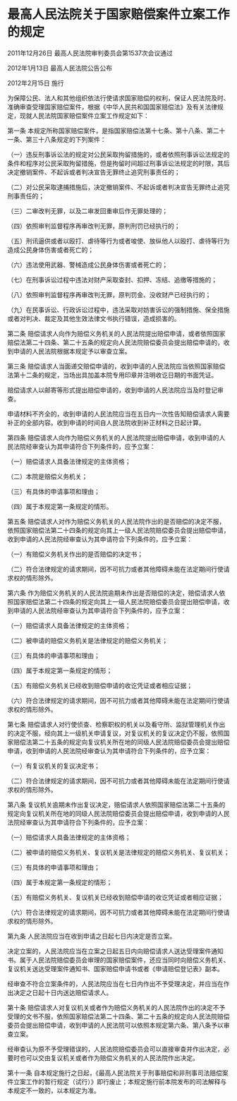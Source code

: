 # 最高人民法院关于国家赔偿案件立案工作的规定

2011年12月26日 最高人民法院审判委员会第1537次会议通过

2012年1月13日 最高人民法院公告公布

2012年2月15日 施行

为保障公民、法人和其他组织依法行使请求国家赔偿的权利，保证人民法院及时、准确审查受理国家赔偿案件，根据《中华人民共和国国家赔偿法》及有关法律规定，现就人民法院国家赔偿案件立案工作规定如下：

第一条 本规定所称国家赔偿案件，是指国家赔偿法第十七条、第十八条、第二十一条、第三十八条规定的下列案件：

（一）违反刑事诉讼法的规定对公民采取拘留措施的，或者依照刑事诉讼法规定的条件和程序对公民采取拘留措施，但是拘留时间超过刑事诉讼法规定的时限，其后决定撤销案件、不起诉或者判决宣告无罪终止追究刑事责任的；

（二）对公民采取逮捕措施后，决定撤销案件、不起诉或者判决宣告无罪终止追究刑事责任的；

（三）二审改判无罪，以及二审发回重审后作无罪处理的；

（四）依照审判监督程序再审改判无罪，原判刑罚已经执行的；

（五）刑讯逼供或者以殴打、虐待等行为或者唆使、放纵他人以殴打、虐待等行为造成公民身体伤害或者死亡的；

（六）违法使用武器、警械造成公民身体伤害或者死亡的；

（七）在刑事诉讼过程中违法对财产采取查封、扣押、冻结、追缴等措施的；

（八）依照审判监督程序再审改判无罪，原判罚金、没收财产已经执行的；

（九）在民事诉讼、行政诉讼过程中，违法采取对妨害诉讼的强制措施、保全措施或者对判决、裁定及其他生效法律文书执行错误，造成损害的。

第二条 赔偿请求人向作为赔偿义务机关的人民法院提出赔偿申请，或者依照国家赔偿法第二十四条、第二十五条的规定向人民法院赔偿委员会提出赔偿申请的，收到申请的人民法院根据本规定予以审查立案。

第三条 赔偿请求人当面递交赔偿申请的，收到申请的人民法院应当依照国家赔偿法第十二条的规定，当场出具加盖本院专用印章并注明收讫日期的书面凭证。

赔偿请求人以邮寄等形式提出赔偿申请的，收到申请的人民法院应当及时登记审查。

申请材料不齐全的，收到申请的人民法院应当在五日内一次性告知赔偿请求人需要补正的全部内容。收到申请的时间自人民法院收到补正材料之日起计算。

第四条 赔偿请求人向作为赔偿义务机关的人民法院提出赔偿申请，收到申请的人民法院经审查认为其申请符合下列条件的，应予立案：

（一）赔偿请求人具备法律规定的主体资格；

（二）本院是赔偿义务机关；

（三）有具体的申请事项和理由；

（四）属于本规定第一条规定的情形。

第五条 赔偿请求人对作为赔偿义务机关的人民法院作出的是否赔偿的决定不服，依照国家赔偿法第二十四条的规定向其上一级人民法院赔偿委员会提出赔偿申请，收到申请的人民法院经审查认为其申请符合下列条件的，应予立案：

（一）有赔偿义务机关作出的是否赔偿的决定书；

（二）符合法律规定的请求期间，因不可抗力或者其他障碍未能在法定期间行使请求权的情形除外。

第六条 作为赔偿义务机关的人民法院逾期未作出是否赔偿的决定，赔偿请求人依照国家赔偿法第二十四条的规定向其上一级人民法院赔偿委员会提出赔偿申请，收到申请的人民法院经审查认为其申请符合下列条件的，应予立案：

（一）赔偿请求人具备法律规定的主体资格；

（二）被申请的赔偿义务机关是法律规定的赔偿义务机关；

（三）有具体的申请事项和理由；

（四）属于本规定第一条规定的情形；

（五）有赔偿义务机关已经收到赔偿申请的收讫凭证或者相应证据；

（六）符合法律规定的请求期间，因不可抗力或者其他障碍未能在法定期间行使请求权的情形除外。

第七条 赔偿请求人对行使侦查、检察职权的机关以及看守所、监狱管理机关作出的决定不服，经向其上一级机关申请复议，对复议机关的复议决定仍不服，依照国家赔偿法第二十五条的规定向复议机关所在地的同级人民法院赔偿委员会提出赔偿申请，收到申请的人民法院经审查认为其申请符合下列条件的，应予立案：

（一）有复议机关的复议决定书；

（二）符合法律规定的请求期间，因不可抗力或者其他障碍未能在法定期间行使请求权的情形除外。

第八条 复议机关逾期未作出复议决定，赔偿请求人依照国家赔偿法第二十五条的规定向复议机关所在地的同级人民法院赔偿委员会提出赔偿申请，收到申请的人民法院经审查认为其申请符合下列条件的，应予立案：

（一）赔偿请求人具备法律规定的主体资格；

（二）被申请的赔偿义务机关、复议机关是法律规定的赔偿义务机关、复议机关；

（三）有具体的申请事项和理由；

（四）属于本规定第一条规定的情形；

（五）有赔偿义务机关、复议机关已经收到赔偿申请的收讫凭证或者相应证据；

（六）符合法律规定的请求期间，因不可抗力或者其他障碍未能在法定期间行使请求权的情形除外。

第九条 人民法院应当在收到申请之日起七日内决定是否立案。

决定立案的，人民法院应当在立案之日起五日内向赔偿请求人送达受理案件通知书。属于人民法院赔偿委员会审理的国家赔偿案件，还应当同时向赔偿义务机关、复议机关送达受理案件通知书、国家赔偿申请书或者《申请赔偿登记表》副本。

经审查不符合立案条件的，人民法院应当在七日内作出不予受理决定，并应当在作出决定之日起十日内送达赔偿请求人。

第十条 赔偿请求人对复议机关或者作为赔偿义务机关的人民法院作出的决定不予受理的文书不服，依照国家赔偿法第二十四条、第二十五条的规定向人民法院赔偿委员会提出赔偿申请，收到申请的人民法院可以依照本规定第六条、第八条予以审查立案。

经审查认为原不予受理错误的，人民法院赔偿委员会可以直接审查并作出决定，必要时也可以交由复议机关或者作为赔偿义务机关的人民法院作出决定。

第十一条 自本规定施行之日起，《最高人民法院关于刑事赔偿和非刑事司法赔偿案件立案工作的暂行规定（试行）》即行废止；本规定施行前本院发布的司法解释与本规定不一致的，以本规定为准。
